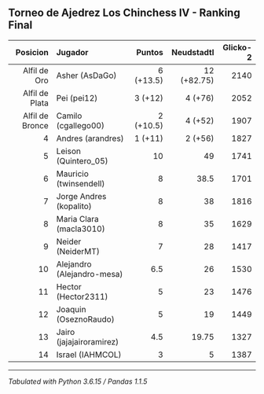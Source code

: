 ## Torneo de Ajedrez Los Chinchess IV - Ranking Final

|        Posicion | Jugador                    |     Puntos |     Neudstadtl | Glicko-2 |
| --------------: | :------------------------  | ---------: | -------------: | -------: |
|    Alfil de Oro | Asher (AsDaGo)             |  6 (+13.5) |    12 (+82.75) |     2140 |
|  Alfil de Plata | Pei (pei12)                |    3 (+12) |        4 (+76) |     2052 |
| Alfil de Bronce | Camilo (cgallego00)        |  2 (+10.5) |        4 (+52) |     1907 |
|               4 | Andres (arandres)          |    1 (+11) |        2 (+56) |     1827 |
|               5 | Leison (Quintero_05)       |         10 |             49 |     1741 |
|               6 | Mauricio (twinsendell)     |          8 |           38.5 |     1701 |
|               7 | Jorge Andres (kopalito)    |          8 |             38 |     1816 |
|               8 | Maria Clara (macla3010)    |          8 |             35 |     1629 |
|               9 | Neider (NeiderMT)          |          7 |             28 |     1417 |
|              10 | Alejandro (Alejandro-mesa) |        6.5 |             26 |     1530 |
|              11 | Hector (Hector2311)        |          5 |             23 |     1476 |
|              12 | Joaquin (OseznoRaudo)      |          5 |             19 |     1449 |
|              13 | Jairo (jajajairoramirez)   |        4.5 |          19.75 |     1327 |
|              14 | Israel (IAHMCOL)           |          3 |              5 |     1387 |

****
*Tabulated with Python 3.6.15 / Pandas 1.1.5*
